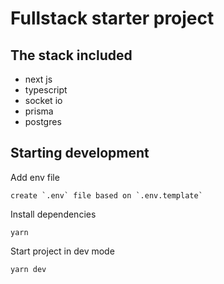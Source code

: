 # Fullstack starter project


## The stack included
- next js
- typescript
- socket io
- prisma
- postgres

## Starting development
Add env file
``` 
create `.env` file based on `.env.template` 
```
Install dependencies

```
yarn
```

Start project in dev mode
```
yarn dev
```
